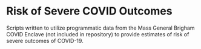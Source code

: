 # Risk of Severe COVID Outcomes
Scripts written to utilize programmatic data from the Mass General Brigham COVID Enclave (not included in repository) to provide estimates of risk of severe outcomes of COVID-19.
